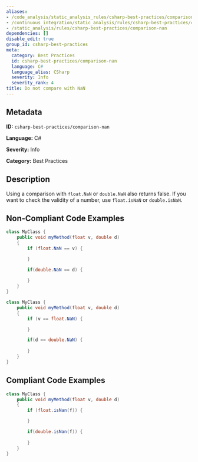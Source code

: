 ```yaml
---
aliases:
- /code_analysis/static_analysis_rules/csharp-best-practices/comparison-nan
- /continuous_integration/static_analysis/rules/csharp-best-practices/comparison-nan
- /static_analysis/rules/csharp-best-practices/comparison-nan
dependencies: []
disable_edit: true
group_id: csharp-best-practices
meta:
  category: Best Practices
  id: csharp-best-practices/comparison-nan
  language: C#
  language_alias: CSharp
  severity: Info
  severity_rank: 4
title: Do not compare with NaN
---
```

<!--  SOURCED FROM https://github.com/DataDog/datadog-static-analyzer-rule-docs -->


## Metadata
**ID:** `csharp-best-practices/comparison-nan`

**Language:** C#

**Severity:** Info

**Category:** Best Practices

## Description
Using a comparison with `float.NaN` or `double.NaN` also returns false. If you want to check the validity of a number, use `float.isNaN` or `double.isNaN`.

## Non-Compliant Code Examples
```csharp
class MyClass {
    public void myMethod(float v, double d)
    {
        if (float.NaN == v) {

        }

        if(double.NaN == d) {
            
        }
    }
}

```

```csharp
class MyClass {
    public void myMethod(float v, double d)
    {
        if (v == float.NaN) {

        }

        if(d == double.NaN) {
            
        }
    }
}

```

## Compliant Code Examples
```csharp
class MyClass {
    public void myMethod(float v, double d)
    {
        if (float.isNan(f)) {

        }

        if(double.isNan(f)) {
            
        }
    }
}

```
